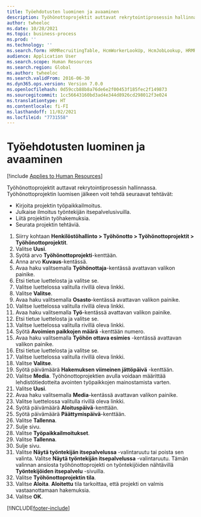 ```yaml
---
title: Työehdotusten luominen ja avaaminen
description: Työhönottoprojektit auttavat rekrytointiprosessin hallinnassa.
author: twheeloc
ms.date: 10/28/2021
ms.topic: business-process
ms.prod: ''
ms.technology: ''
ms.search.form: HRMRecruitingTable, HcmWorkerLookUp, HcmJobLookup, HRMRecruitingMedia, HRMRecruitingJobAd, HcmPersonnelManagementWorkspace
audience: Application User
ms.search.scope: Human Resources
ms.search.region: Global
ms.author: twheeloc
ms.search.validFrom: 2016-06-30
ms.dyn365.ops.version: Version 7.0.0
ms.openlocfilehash: 0d59ccb88b8a76de6e2f00453f185fec2f149873
ms.sourcegitcommit: 1cc56643160bd3ad4e344d8926cd298012f3e024
ms.translationtype: HT
ms.contentlocale: fi-FI
ms.lasthandoff: 11/02/2021
ms.locfileid: "7731558"
---
```

# <a name="create-and-open-job-requisition"></a>Työehdotusten luominen ja avaaminen

[!include [Applies to Human Resources](../includes/applies-to-hr.md)]

Työhönottoprojektit auttavat rekrytointiprosessin hallinnassa. Työhönottoprojektin luomisen jälkeen voit tehdä seuraavat tehtävät:

- Kirjoita projektin työpaikkailmoitus.
- Julkaise ilmoitus työntekijän itsepalvelusivuilla.
- Liitä projektiin työhakemuksia.
- Seurata projektin tehtäviä. 

1. Siirry kohtaan **Henkilöstöhallinto > Työhönotto > Työhönottoprojektit > Työhönottoprojektit**.
2. Valitse **Uusi**.
3. Syötä arvo **Työhönottoprojekti**-kenttään.
4. Anna arvo **Kuvaus**-kentässä.
5. Avaa haku valitsemalla **Työhönottaja**-kentässä avattavan valikon painike.
6. Etsi tietue luettelosta ja valitse se.
7. Valitse luettelossa valitulla rivillä oleva linkki.
8. Valitse **Valitse**.
9. Avaa haku valitsemalla **Osasto**-kentässä avattavan valikon painike.
10. Valitse luettelossa valitulla rivillä oleva linkki.
11. Avaa haku valitsemalla **Työ**-kentässä avattavan valikon painike.
12. Etsi tietue luettelosta ja valitse se.
13. Valitse luettelossa valitulla rivillä oleva linkki.
14. Syötä **Avoimien paikkojen määrä** -kenttään numero.
15. Avaa haku valitsemalla **Työhön ottava esimies** -kentässä avattavan valikon painike.
16. Etsi tietue luettelosta ja valitse se.
17. Valitse luettelossa valitulla rivillä oleva linkki.
18. Valitse **Valitse**.
19. Syötä päivämäärä **Hakemuksen viimeinen jättöpäivä** -kenttään.
20. Valitse **Media**. Työhönottoprojektien avulla voidaan määrittää lehdistötiedotteita avointen työpaikkojen mainostamista varten.  
21. Valitse **Uusi**.
22. Avaa haku valitsemalla **Media**-kentässä avattavan valikon painike.
23. Valitse luettelossa valitulla rivillä oleva linkki.
24. Syötä päivämäärä **Aloituspäivä**-kenttään.
25. Syötä päivämäärä **Päättymispäivä**-kenttään.
26. Valitse **Tallenna**.
27. Sulje sivu.
28. Valitse **Työpaikkailmoitukset**.
29. Valitse **Tallenna**.
30. Sulje sivu.
31. Valitse **Näytä työntekijän itsepalvelussa** -valintaruutu tai poista sen valinta. Valitse **Näytä työntekijän itsepalvelussa** -valintaruutu. Tämän valinnan ansiosta työhönottoprojekti on työntekijöiden nähtävillä **Työntekijöiden itsepalvelu** -sivuilla.
32. Valitse **Työhönottoprojektin tila**.
33. Valitse **Aloita**. **Aloitettu** tila tarkoittaa, että projekti on valmis vastaanottamaan hakemuksia.  
34. Valitse **OK**.

[!INCLUDE[footer-include](../includes/footer-banner.md)]
